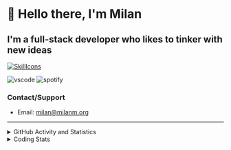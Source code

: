 # 👋 Hello there, I'm Milan
## I'm a full-stack developer who likes to tinker with new ideas
[![SkillIcons](https://skillicons.dev/icons?i=js,ts,nextjs,tailwind,html,go,bash,git,nginx,prisma,kubernetes,docker,linux)](https://skillicons.dev)

![vscode](https://nocache.advaith.workers.dev?url=https://img.shields.io/endpoint?url=https://dev.discordprofiles.me/api/badge/vscode/423203831971708958)
![spotify](https://nocache.advaith.workers.dev?url=https://img.shields.io/endpoint?url=https://dev.discordprofiles.me/api/badge/spotify/423203831971708958)

### Contact/Support

- Email: [milan@milanm.org](mailto:milan@milanm.org)
 
---
 
<details>
  <summary>GitHub Activity and Statistics</summary>
  <img src="/github-metrics.svg" />
</details>
<details>
  <summary>Coding Stats</summary>
  <!--START_SECTION:waka-->

```txt
JavaScript       4 hrs 50 mins   ███████████████░░░░░░░░░░   60.38 %
TypeScript       1 hr 35 mins    █████░░░░░░░░░░░░░░░░░░░░   19.93 %
Bash             20 mins         █░░░░░░░░░░░░░░░░░░░░░░░░   04.31 %
Docker           20 mins         █░░░░░░░░░░░░░░░░░░░░░░░░   04.21 %
JSON             18 mins         █░░░░░░░░░░░░░░░░░░░░░░░░   03.80 %
```

<!--END_SECTION:waka-->
</details>
